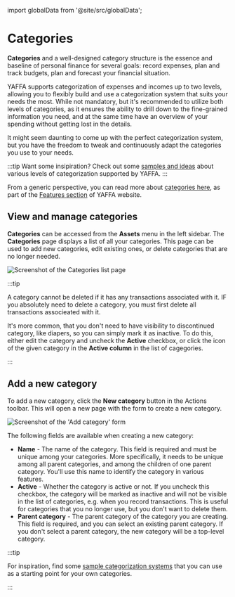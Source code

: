 import globalData from '@site/src/globalData';

# Categories

**Categories** and a well-designed category structure is the essence and baseline of personal finance for several goals: record expenses, plan and track budgets, plan and forecast your financial situation.

YAFFA supports categorization of expenses and incomes up to two levels, allowing you to flexibly build and use a categorization system that suits your needs the most. While not mandatory, but it's recommended to utilize both levels of categories, as it ensures the ability to drill down to the fine-grained information you need, and at the same time have an overview of your spending without getting lost in the details.

It might seem daunting to come up with the perfect categorization system, but you have the freedom to tweak and continuously adapt the categories you use to your needs.

:::tip
Want some insipiration? Check out some <a href={globalData.featureURLs.categorySamples} target="_blank">samples and ideas</a> about various levels of categorization supported by YAFFA.
:::

From a generic perspective, you can read more about <a href={globalData.featureURLs.categories} target="_blank">categories here</a>, as part of the <a href={globalData.featureURLs.main} target="_blank">Features section</a> of YAFFA website.

## View and manage categories

**Categories** can be accessed from the **Assets** menu in the left sidebar. The **Categories** page displays a list of all your categories. This page can be used to add new categories, edit existing ones, or delete categories that are no longer needed.

![Screenshot of the Categories list page](/img/categories-list.png)

:::tip

A category cannot be deleted if it has any transactions associated with it. IF you absolutely need to delete a category, you must first delete all transactions associeated with it.

It's more common, that you don't need to have visibility to discontinued category, like diapers, so you can simply mark it as inactive. To do this, either edit the category and uncheck the **Active** checkbox, or click the icon of the given category in the **Active column** in the list of cagegories.

:::

## Add a new category

To add a new category, click the **New category** button in the Actions toolbar. This will open a new page with the form to create a new category.

![Screenshot of the 'Add category' form](/img/categories-add.png)

The following fields are available when creating a new category:
* **Name** - The name of the category. This field is required and must be unique among your categories. More specifically, it needs to be unique among all parent categories, and among the children of one parent category. You'll use this name to identify the category in various features.
* **Active** - Whether the category is active or not. If you uncheck this checkbox, the category will be marked as inactive and will not be visible in the list of categories, e.g. when you record transactions. This is useful for categories that you no longer use, but you don't want to delete them.
* **Parent category** - The parent category of the category you are creating. This field is required, and you can select an existing parent category. If you don't select a parent category, the new category will be a top-level category.

:::tip

For inspiration, find some [sample categorization systems](https://www.yaffa.cc/features-of-yaffa-personal-finance-application/categories/sample-categorization-systems/) that you can use as a starting point for your own categories.

:::